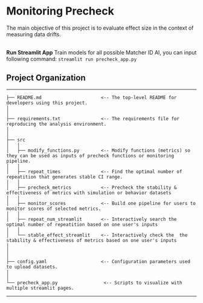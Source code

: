 
# Monitoring Precheck
The main objective of this project is to evaluate effect size in the context of measuring data drifts.
<br/><br/>

**Run Streamlit App**
Train models for all possible Matcher ID AI, you can input following command:
`streamlit run precheck_app.py`

## Project Organization
------------
    ├── README.md                      <-- The top-level README for developers using this project.
    │
    │
    ├── requirements.txt               <-- The requirements file for reproducing the analysis environment.
    │            
    │
    ├── src                   
    │   │
    │   ├── modify_functions.py        <-- Modify functions (metrics) so they can be used as inputs of precheck functions or monitoring pipeline.
    │   │
    │   ├── repeat_times               <-- Find the optimal number of repeatition that generates stable CI range. 
    │   │
    │   ├── precheck_metrics           <-- Precheck the stability & effectiveness of metrics with simulation or behavior datasets
    │   │
    │   ├── monitor_scores             <-- Build one pipeline for users to monitor scores of selected metrics.              
    │   │
    │   ├── repeat_num_streamlit       <-- Interactively search the optimal number of repeatition based on one user's inputs
    │   │
    │   └── stable_effect_streamlit    <-- Interactively check the  the stability & effectiveness of metrics based on one user's inputs
    │
    │
    │
    ├── config.yaml                    <-- Configuration parameters used to upload datasets.
    │
    │
    └── precheck_app.py                 <-- Scripts to visualize with multiple streamlit pages.  
--------
